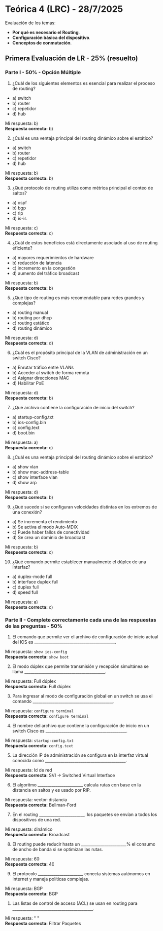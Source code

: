 # Teórica 4 (LRC) - 28/7/2025

Evaluación de los temas:

* **Por qué es necesario el Routing**.
* **Configuración básica del dispositivo**.
* **Conceptos de conmutación**.

## Primera Evaluación de LR - 25% (resuelto)

### **Parte I - 50% - Opción Múltiple**

1. ¿Cuál de los siguientes elementos es esencial para realizar el proceso de routing?

* a) switch
* b) router
* c) repetidor
* d) hub

Mi respuesta: b)<br>
**Respuesta correcta:** b)

2. ¿Cuál es una ventaja principal del routing dinámico sobre el estático?

* a) switch
* b) router
* c) repetidor
* d) hub

Mi respuesta: b)<br>
**Respuesta correcta:** b)

3. ¿Qué protocolo de routing utiliza como métrica principal el conteo de saltos?

* a) ospf
* b) bgp
* c) rip
* d) is-is

Mi respuesta: c)<br>
**Respuesta correcta:** c)

4. ¿Cuál de estos beneficios está directamente asociado al uso de routing eficiente?

* a) mayores requerimientos de hardware
* b) reducción de latencia
* c) incremento en la congestión
* d) aumento del tráfico broadcast

Mi respuesta: b)<br>
**Respuesta correcta:** b)

5. ¿Qué tipo de routing es más recomendable para redes grandes y complejas?

* a) routing manual
* b) routing por dhcp
* c) routing estático
* d) routing dinámico

Mi respuesta: d)<br>
**Respuesta correcta:** d)

6. ¿Cuál es el propósito principal de la VLAN de administración en un switch Cisco?

* a) Enrutar tráfico entre VLANs
* b) Acceder al switch de forma remota
* c) Asignar direcciones MAC
* d) Habilitar PoE

Mi respuesta: d)<br>
**Respuesta correcta:** b)

7. ¿Qué archivo contiene la configuración de inicio del switch?

* a) startup-config.txt
* b) ios-config.bin
* c) config.text
* d) boot.bin

Mi respuesta: a)<br>
**Respuesta correcta:** c)

8. ¿Cuál es una ventaja principal del routing dinámico sobre el estático?

* a) show vlan
* b) show mac-address-table
* c) show interface vlan
* d) show arp

Mi respuesta: d)<br>
**Respuesta correcta:** b)

9. ¿Qué sucede si se configuran velocidades distintas en los extremos de una conexión?

* a) Se incrementa el rendimiento
* b) Se activa el modo Auto-MDIX
* c) Puede haber fallos de conectividad
* d) Se crea un dominio de broadcast

Mi respuesta: b)<br>
**Respuesta correcta:** c)

10. ¿Qué comando permite establecer manualmente el dúplex de una interfaz?

* a) duplex-mode full
* b) interface duplex full
* c) duplex full
* d) speed full

Mi respuesta: a)<br>
**Respuesta correcta:** c)

### **Parte II - Complete correctamente cada una de las respuestas de las preguntas - 50%**

1. El comando que permite ver el archivo de configuración de inicio actual del IOS es _________________________________________.

Mi respuesta: `show ios-config`<br>
**Respuesta correcta:** `show boot`

2. El modo dúplex que permite transmisión y recepción simultánea se llama _________________________________________.

Mi respuesta: Full dúplex<br>
**Respuesta correcta:** Full dúplex

3. Para ingresar al modo de configuración global en un switch se usa el comando _________________________________________.

Mi respuesta: `configure terminal`<br>
**Respuesta correcta:** `configure terminal`

4. El nombre del archivo que contiene la configuración de inicio en un switch Cisco es _________________________________________.

Mi respuesta: `startup-config.txt`<br>
**Respuesta correcta:** `config.text`

5. La dirección IP de administración se configura en la interfaz virtual conocida como _________________________________________.

Mi respuesta: Id de red<br>
**Respuesta correcta:** SVI -> Switched Virtual Interface

6. El algoritmo _______________________ calcula rutas con base en la distancia en saltos y es usado por RIP.

Mi respuesta: vector-distancia<br>
**Respuesta correcta:** Bellman-Ford

7. En el routing _______________________, los paquetes se envían a todos los dispositivos de una red.

Mi respuesta: dinámico<br>
**Respuesta correcta:** Broadcast

8. El routing puede reducir hasta un _______________________% el consumo de ancho de banda si se optimizan las rutas.

Mi respuesta: 60<br>
**Respuesta correcta:** 40

9. El protocolo _______________________ conecta sistemas autónomos en Internet y maneja políticas complejas.

Mi respuesta: BGP<br>
**Respuesta correcta:** BGP

1.  Las listas de control de acceso (ACL) se usan en routing para _________________________________________.

Mi respuesta: " "<br>
**Respuesta correcta:** Filtrar Paquetes